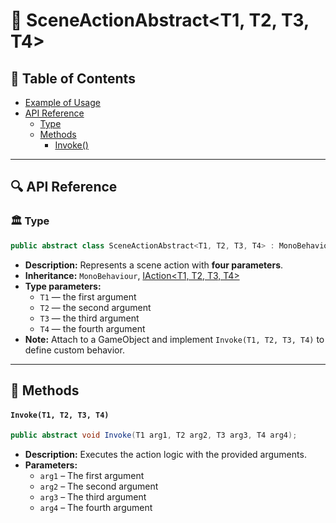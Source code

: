 # 🧩 SceneActionAbstract&lt;T1, T2, T3, T4&gt;

## 📑 Table of Contents

- [Example of Usage](#-example-of-usage)
- [API Reference](#-api-reference)
  - [Type](#-type)
  - [Methods](#-methods)
    - [Invoke()](#invoke)

---

## 🔍 API Reference

### 🏛️ Type <div id="-type"></div>

```csharp
public abstract class SceneActionAbstract<T1, T2, T3, T4> : MonoBehaviour, IAction<T1, T2, T3, T4>
```

- **Description:** Represents a scene action with **four parameters**.
- **Inheritance:** `MonoBehaviour`, [IAction&lt;T1, T2, T3, T4&gt;](IAction%604.md)
- **Type parameters:**
    - `T1` — the first argument
    - `T2` — the second argument
    - `T3` — the third argument
    - `T4` — the fourth argument
- **Note:** Attach to a GameObject and implement `Invoke(T1, T2, T3, T4)` to define custom behavior.

---

## 🏹 Methods

#### `Invoke(T1, T2, T3, T4)`

```csharp
public abstract void Invoke(T1 arg1, T2 arg2, T3 arg3, T4 arg4);
```

- **Description:** Executes the action logic with the provided arguments.
- **Parameters:**
    - `arg1` – The first argument
    - `arg2` – The second argument
    - `arg3` – The third argument
    - `arg4` – The fourth argument